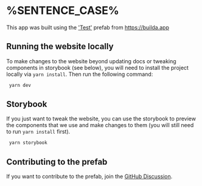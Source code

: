 # %SENTENCE_CASE%

This app was built using the ['Test'](https://github.com/builda-modules/prefab-test) prefab from https://builda.app

## Running the website locally

To make changes to the website beyond updating docs or tweaking components in
storybook (see below), you will need to install the project locally via
`yarn install`. Then run the following command:

```bash
 yarn dev
```

## Storybook

If you just want to tweak the website, you can use the storybook to preview the
components that we use and make changes to them (you will still need to run
`yarn install` first).

```bash
 yarn storybook
```

## Contributing to the prefab

If you want to contribute to the prefab, join the [GitHub Discussion](https://github.com/spacenectar/builda/discussions).
